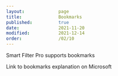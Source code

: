```yaml
---
layout:             page
title:              Bookmarks
published:          true
date:               2021-11-20
modified:           2021-12-14 
order:              /02/10
---
```

<todo>Smart Filter Pro supports bookmarks</todo>

<todo>Link to bookmarks explanation on Microsoft</todo>